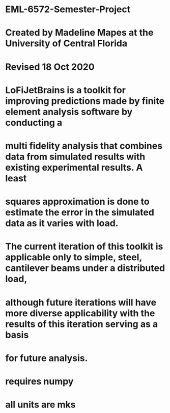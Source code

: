 # EML-6572-Semester-Project
# Created by Madeline Mapes at the University of Central Florida
# Revised 18 Oct 2020

# LoFiJetBrains is a toolkit for improving predictions made by finite element analysis software by conducting a
# multi fidelity analysis that combines data from simulated results with existing experimental results. A least
# squares approximation is done to estimate the error in the simulated data as it varies with load.

# The current iteration of this toolkit is applicable only to simple, steel, cantilever beams under a distributed load,
# although future iterations will have more diverse applicability with the results of this iteration serving as a basis
# for future analysis.

# requires numpy

# all units are mks

